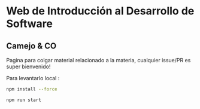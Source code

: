 # Web de Introducción al Desarrollo de Software
## Camejo & CO

Pagina para colgar material relacionado a la materia, cualquier issue/PR es super bienvenido!



Para levantarlo local :

```sh
npm install --force
```

```sh
npm run start
```